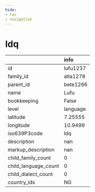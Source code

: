 ```yaml
---
hide:
- toc
- navigation
---
```

# ldq
|                      | info     |
|:---------------------|:---------|
| id                   | lufu1237 |
| family_id            | atla1278 |
| parent_id            | bete1266 |
| name                 | Lufu     |
| bookkeeping          | False    |
| level                | language |
| latitude             | 7.25555  |
| longitude            | 10.9499  |
| iso639P3code         | ldq      |
| description          | nan      |
| markup_description   | nan      |
| child_family_count   | 0        |
| child_language_count | 0        |
| child_dialect_count  | 0        |
| country_ids          | NG       |